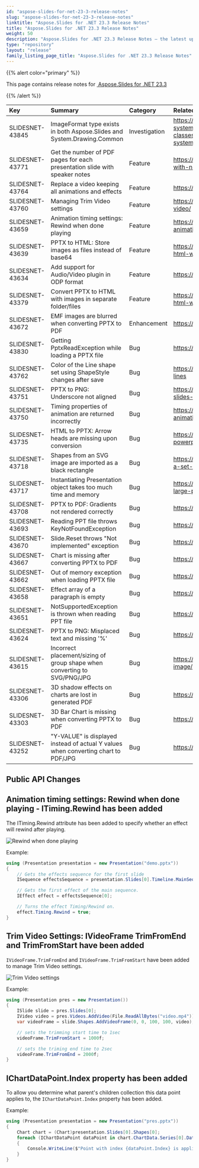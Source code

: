 ```yaml
---
id: "aspose-slides-for-net-23-3-release-notes"
slug: "aspose-slides-for-net-23-3-release-notes"
linktitle: "Aspose.Slides for .NET 23.3 Release Notes"
title: "Aspose.Slides for .NET 23.3 Release Notes"
weight: 50
description: "Aspose.Slides for .NET 23.3 Release Notes – the latest updates and fixes."
type: "repository"
layout: "release"
family_listing_page_title: "Aspose.Slides for .NET 23.3 Release Notes"
---
```


{{% alert color="primary" %}}

This page contains release notes for [ Aspose.Slides for .NET 23.3](https://www.nuget.org/packages/Aspose.Slides.NET/)

{{% /alert %}}

|**Key**|**Summary**|**Category**|**Related Documentation**|
| :- | :- | :- | :- |
|SLIDESNET-43845|ImageFormat type exists in both Aspose.Slides and System.Drawing.Common|Investigation|<https://docs.aspose.com/slides/net/net6/#using-the-systemdrawingcommon-package-and-slides-for-net6-classes-cs0433-the-type-exists-in-both-slides-and-systemdrawingcommon-error>
|SLIDESNET-43771|Get the number of PDF pages for each presentation slide with speaker notes|Feature|<https://docs.aspose.com/slides/net/convert-powerpoint-to-pdf-with-notes/>
|SLIDESNET-43764|Replace a video keeping all animations and effects|Feature|<https://docs.aspose.com/slides/net/video-frame/>
|SLIDESNET-43760|Managing Trim Video settings|Feature|<https://docs.aspose.com/slides/net/convert-powerpoint-to-video/>
|SLIDESNET-43659|Animation timing settings: Rewind when done playing|Feature|<https://docs.aspose.com/slides/net/shape-animation/#change-animation-effect-timing-properties>
|SLIDESNET-43639|PPTX to HTML: Store images as files instead of base64|Feature|<https://docs.aspose.com/slides/net/exporting-presentations-to-html-with-externally-linked-images/>
|SLIDESNET-43634|Add support for Audio/Video plugin in ODP format|Feature|<https://docs.aspose.com/slides/net/convert-openoffice-odp/>
|SLIDESNET-43379|Convert PPTX to HTML with images in separate folder/files|Feature|<https://docs.aspose.com/slides/net/exporting-presentations-to-html-with-externally-linked-images/>
|SLIDESNET-43672|EMF images are blurred when converting PPTX to PDF|Enhancement|<https://docs.aspose.com/slides/net/convert-powerpoint-to-pdf/>
|SLIDESNET-43830|Getting PptxReadException while loading a PPTX file|Bug|<https://docs.aspose.com/slides/net/open-presentation/>
|SLIDESNET-43762|Color of the Line shape set using ShapeStyle changes after save|Bug|<https://docs.aspose.com/slides/net/shape-formatting/#format-lines>
|SLIDESNET-43751|PPTX to PNG: Underscore not aligned|Bug|<https://docs.aspose.com/slides/net/convert-slide/#converting-slides-to-bitmap-and-saving-the-images-in-png>
|SLIDESNET-43750|Timing properties of animation are returned incorrectly|Bug|<https://docs.aspose.com/slides/net/shape-animation/#change-animation-effect-timing-properties>
|SLIDESNET-43735|HTML to PPTX: Arrow heads are missing upon conversion|Bug|<https://docs.aspose.com/slides/net/import-presentation/#import-powerpoint-from-html>
|SLIDESNET-43718|Shapes from an SVG image are imported as a black rectangle|Bug|<https://docs.aspose.com/slides/net/image/#converting-svg-to-a-set-of-shapes>
|SLIDESNET-43717|Instantiating Presentation object takes too much time and memory |Bug|<https://docs.aspose.com/slides/net/open-presentation/#open-large-presentation>
|SLIDESNET-43708|PPTX to PDF: Gradients not rendered correctly|Bug|<https://docs.aspose.com/slides/net/convert-powerpoint-to-pdf/>
|SLIDESNET-43693|Reading PPT file throws KeyNotFoundException|Bug|<https://docs.aspose.com/slides/net/open-presentation/>
|SLIDESNET-43670|Slide.Reset throws "Not implemented" exception|Bug|<https://reference.aspose.com/slides/net/aspose.slides/slide/reset/>
|SLIDESNET-43667|Chart is missing after converting PPTX to PDF|Bug|<https://docs.aspose.com/slides/net/powerpoint-charts>
|SLIDESNET-43662|Out of memory exception when loading PPTX file|Bug|<https://docs.aspose.com/slides/net/open-presentation/>
|SLIDESNET-43658|Effect array of a paragraph is empty|Bug|<https://docs.aspose.com/slides/net/animated-text/>
|SLIDESNET-43651|NotSupportedException is thrown when reading PPT file|Bug|<https://docs.aspose.com/slides/net/open-presentation/>
|SLIDESNET-43624|PPTX to PNG: Misplaced text and missing '%'|Bug|<https://docs.aspose.com/slides/net/chart-data-label/>
|SLIDESNET-43615|Incorrect placement/sizing of group shape when converting to SVG/PNG/JPG|Bug|<https://docs.aspose.com/slides/net/render-a-slide-as-an-svg-image/>
|SLIDESNET-43306|3D shadow effects on charts are lost in generated PDF|Bug|<https://docs.aspose.com/slides/net/convert-powerpoint-to-pdf/>
|SLIDESNET-43303|3D Bar Chart is missing when converting PPTX to PDF|Bug|<https://docs.aspose.com/slides/net/convert-powerpoint-to-pdf/>
|SLIDESNET-43252|"Y-VALUE" is displayed instead of actual Y values when converting chart to PDF/JPG|Bug|<https://docs.aspose.com/slides/net/powerpoint-charts>

## Public API Changes ##

## Animation timing settings: Rewind when done playing - ITiming.Rewind has been added ##

The ITiming.Rewind attribute has been added to specify whether an effect will rewind after playing.

![Rewind when done playing](../rewind.png)

Example:

``` csharp
using (Presentation presentation = new Presentation("demo.pptx"))
{
    // Gets the effects sequence for the first slide
    ISequence effectsSequence = presentation.Slides[0].Timeline.MainSequence;

    // Gets the first effect of the main sequence.
    IEffect effect = effectsSequence[0];

    // Turns the effect Timing/Rewind on.
    effect.Timing.Rewind = true;
}
```

## Trim Video Settings: IVideoFrame TrimFromEnd and TrimFromStart have been added ##

`IVideoFrame.TrimFromEnd` and `IVideoFrame.TrimFromStart` have been added to manage Trim Video settings.

![Trim Video settings](../trim_video.png)

Example:

``` csharp
using (Presentation pres = new Presentation())
{
    ISlide slide = pres.Slides[0];
    IVideo video = pres.Videos.AddVideo(File.ReadAllBytes("video.mp4"));
    var videoFrame = slide.Shapes.AddVideoFrame(0, 0, 100, 100, video);

    // sets the trimming start time to 1sec
    videoFrame.TrimFromStart = 1000f;

    // sets the triming end time to 2sec
    videoFrame.TrimFromEnd = 2000f;
}
```

## IChartDataPoint.Index property has been added ##

To allow you determine what parent's children collection this data point applies to, the `IChartDataPoint.Index` property has been added.

Example:

``` csharp
using (Presentation presentation = new Presentation("pres.pptx"))
{
    Chart chart = (Chart)presentation.Slides[0].Shapes[0];
    foreach (IChartDataPoint dataPoint in chart.ChartData.Series[0].DataPoints)
    {
        Console.WriteLine($"Point with index {dataPoint.Index} is applied to {dataPoint.Value}");
    }
}
```
